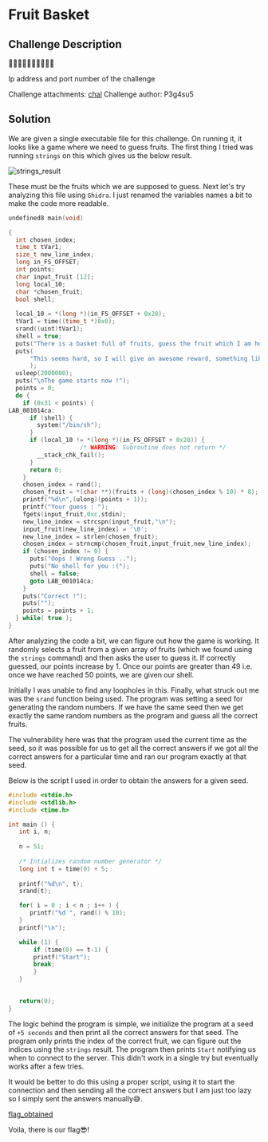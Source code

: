 # Fruit Basket

## Challenge Description

🍎🍌🍇🍓🍊🥭🍍🍑🍈🍉

Ip address and port number of the challenge

Challenge attachments: [chal](chal)
Challenge author: P3g4su5

## Solution

We are given a single executable file for this challenge. On running it, it looks like a game where we need to guess fruits. The first thing I tried was running `strings` on this which gives us the below result.

![strings_result](images/strings_result.png)

These must be the fruits which we are supposed to guess. Next let's try analyzing this file using `Ghidra`. I just renamed the variables names a bit to make the code more readable.

```c
undefined8 main(void)

{
  int chosen_index;
  time_t tVar1;
  size_t new_line_index;
  long in_FS_OFFSET;
  int points;
  char input_fruit [12];
  long local_10;
  char *chosen_fruit;
  bool shell;
  
  local_10 = *(long *)(in_FS_OFFSET + 0x28);
  tVar1 = time((time_t *)0x0);
  srand((uint)tVar1);
  shell = true;
  puts("There is a basket full of fruits, guess the fruit which I am holding ...");
  puts(
      "This seems hard, so I will give an awesome reward, something like a shell if you guess all th e fruits right :)"
      );
  usleep(2000000);
  puts("\nThe game starts now !");
  points = 0;
  do {
    if (0x31 < points) {
LAB_001014ca:
      if (shell) {
        system("/bin/sh");
      }
      if (local_10 != *(long *)(in_FS_OFFSET + 0x28)) {
                    /* WARNING: Subroutine does not return */
        __stack_chk_fail();
      }
      return 0;
    }
    chosen_index = rand();
    chosen_fruit = *(char **)(fruits + (long)(chosen_index % 10) * 8);
    printf("%d\n",(ulong)(points + 1));
    printf("Your guess : ");
    fgets(input_fruit,0xc,stdin);
    new_line_index = strcspn(input_fruit,"\n");
    input_fruit[new_line_index] = '\0';
    new_line_index = strlen(chosen_fruit);
    chosen_index = strncmp(chosen_fruit,input_fruit,new_line_index);
    if (chosen_index != 0) {
      puts("Oops ! Wrong Guess ..");
      puts("No shell for you :(");
      shell = false;
      goto LAB_001014ca;
    }
    puts("Correct !");
    puts("");
    points = points + 1;
  } while( true );
}
```

After analyzing the code a bit, we can figure out how the game is working. It randomly selects a fruit from a given array of fruits (which we found using the `strings` command) and then asks the user to guess it. If correctly guessed, our points increase by 1. Once our points are greater than 49 i.e. once we have reached 50 points, we are given our shell.

Initially I was unable to find any loopholes in this. Finally, what struck out me was the `srand` function being used. The program was setting a seed for generating the random numbers. If we have the same seed then we get exactly the same random numbers as the program and guess all the correct fruits. 

The vulnerability here was that the program used the current time as the seed, so it was possible for us to get all the correct answers if we got all the correct answers for a particular time and ran our program exactly at that seed.

Below is the script I used in order to obtain the answers for a given seed.

```c
#include <stdio.h>
#include <stdlib.h>
#include <time.h>

int main () {
   int i, n;
   
   n = 51;
   
   /* Intializes random number generator */
   long int t = time(0) + 5;
   
   printf("%d\n", t);
   srand(t);

   for( i = 0 ; i < n ; i++ ) {
      printf("%d ", rand() % 10);
   }
   printf("\n");

   while (1) {
       if (time(0) == t-1) {
	   printf("Start");
	   break;
       }
   }
   

   return(0);
}
```

The logic behind the program is simple, we initialize the program at a seed of `+5 seconds` and then print all the correct answers for that seed. The program only prints the index of the correct fruit, we can figure out the indices using the `strings` result. The program then prints `Start` notifying us when to connect to the server. This didn't work in a single try but eventually works after a few tries.

It would be better to do this using a proper script, using it to start the connection and then sending all the correct answers but I am just too lazy so I simply sent the answers manually😅.

[flag_obtained](images/flag_obtained.png)

Voila, there is our flag😎!